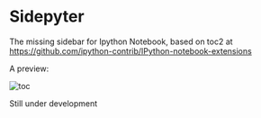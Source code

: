 # Sidepyter

The missing sidebar for Ipython Notebook, based on toc2 at https://github.com/ipython-contrib/IPython-notebook-extensions

A preview:

![toc](https://cloud.githubusercontent.com/assets/2425141/13720167/a7f8a058-e83c-11e5-8e84-4ebda0c660dc.gif)

Still under development